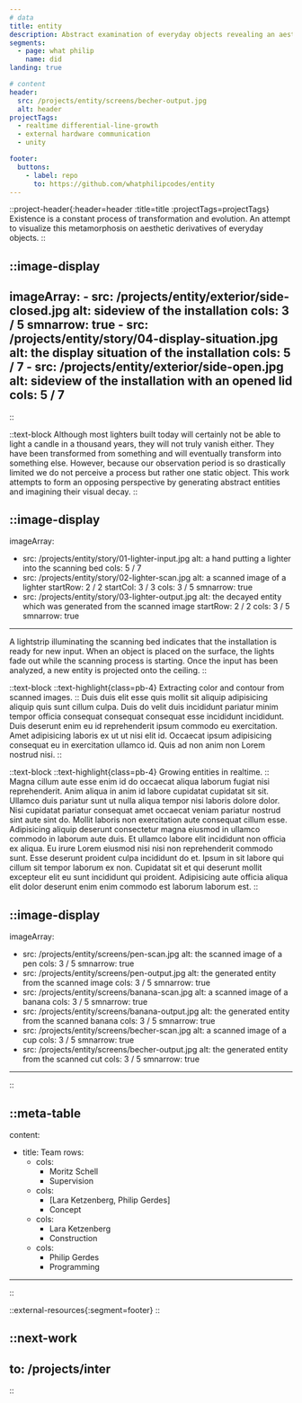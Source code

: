 ```yaml
---
# data
title: entity
description: Abstract examination of everyday objects revealing an aesthetic derivative subject to inexorable decay.
segments:
  - page: what philip
    name: did
landing: true

# content
header:
  src: /projects/entity/screens/becher-output.jpg
  alt: header
projectTags:
  - realtime differential-line-growth
  - external hardware communication
  - unity

footer:
  buttons:
    - label: repo
      to: https://github.com/whatphilipcodes/entity
---
```


::project-header{:header=header :title=title :projectTags=projectTags}
Existence is a constant process of transformation and evolution. An attempt to visualize this metamorphosis on aesthetic derivatives of everyday objects.
::

::image-display
---
imageArray:
    - src: /projects/entity/exterior/side-closed.jpg
      alt: sideview of the installation
      cols: 3 / 5
      smnarrow: true
    - src: /projects/entity/story/04-display-situation.jpg
      alt: the display situation of the installation
      cols: 5 / 7
    - src: /projects/entity/exterior/side-open.jpg
      alt: sideview of the installation with an opened lid
      cols: 5 / 7
---
::

::text-block
Although most lighters built today will certainly not be able to light a candle in a thousand years, they will not truly vanish either. They have been transformed from something and will eventually transform into something else. However, because our observation period is so drastically limited we do not perceive a process but rather one static object. This work attempts to form an opposing perspective by generating abstract entities and imagining their visual decay.
::

::image-display
---
imageArray:
  - src: /projects/entity/story/01-lighter-input.jpg
    alt: a hand putting a lighter into the scanning bed
    cols: 5 / 7
  - src: /projects/entity/story/02-lighter-scan.jpg
    alt: a scanned image of a lighter
    startRow: 2 / 2
    startCol: 3 / 3
    cols: 3 / 5
    smnarrow: true
  - src: /projects/entity/story/03-lighter-output.jpg
    alt: the decayed entity which was generated from the scanned image
    startRow: 2 / 2
    cols:  3 / 5
    smnarrow: true
---
A lightstrip illuminating the scanning bed indicates that the installation is ready for new input. When an object is placed on the surface, the lights fade out while the scanning process is starting. Once the input has been analyzed, a new entity is projected onto the ceiling.
::

::text-block
::text-highlight{class=pb-4}
Extracting color and contour from scanned images.
::
Duis duis elit esse quis mollit sit aliquip adipisicing aliquip quis sunt cillum culpa. Duis do velit duis incididunt pariatur minim tempor officia consequat consequat consequat esse incididunt incididunt. Duis deserunt enim eu id reprehenderit ipsum commodo eu exercitation. Amet adipisicing laboris ex ut ut nisi elit id. Occaecat ipsum adipisicing consequat eu in exercitation ullamco id. Quis ad non anim non Lorem nostrud nisi.
::

::text-block
::text-highlight{class=pb-4}
Growing entities in realtime.
::
Magna cillum aute esse enim id do occaecat aliqua laborum fugiat nisi reprehenderit. Anim aliqua in anim id labore cupidatat cupidatat sit sit. Ullamco duis pariatur sunt ut nulla aliqua tempor nisi laboris dolore dolor. Nisi cupidatat pariatur consequat amet occaecat veniam pariatur nostrud sint aute sint do. Mollit laboris non exercitation aute consequat cillum esse. Adipisicing aliquip deserunt consectetur magna eiusmod in ullamco commodo in laborum aute duis. Et ullamco labore elit incididunt non officia ex aliqua. Eu irure Lorem eiusmod nisi nisi non reprehenderit commodo sunt. Esse deserunt proident culpa incididunt do et. Ipsum in sit labore qui cillum sit tempor laborum ex non. Cupidatat sit et qui deserunt mollit excepteur elit eu sunt incididunt qui proident. Adipisicing aute officia aliqua elit dolor deserunt enim enim commodo est laborum laborum est.
::

::image-display
---
imageArray:
  - src: /projects/entity/screens/pen-scan.jpg
    alt: the scanned image of a pen
    cols: 3 / 5
    smnarrow: true
  - src: /projects/entity/screens/pen-output.jpg
    alt: the generated entity from the scanned image
    cols: 3 / 5
    smnarrow: true
  - src: /projects/entity/screens/banana-scan.jpg
    alt: a scanned image of a banana
    cols: 3 / 5
    smnarrow: true
  - src: /projects/entity/screens/banana-output.jpg
    alt: the generated entity from the scanned banana
    cols: 3 / 5
    smnarrow: true
  - src: /projects/entity/screens/becher-scan.jpg
    alt: a scanned image of a cup
    cols: 3 / 5
    smnarrow: true
  - src: /projects/entity/screens/becher-output.jpg
    alt: the generated entity from the scanned cut
    cols: 3 / 5
    smnarrow: true
 
---
::

<!-- 
::image-display
---
imageArray:
  - src: /projects/entity/screens/becher-scan.png
    alt: the decayed entity which was generated from the scanned image
    cols:  full / full
---
:: 
-->

::meta-table
---
content:
  - title: Team
    rows:
      - cols: 
        - Moritz Schell
        - Supervision
      - cols: 
        - [Lara Ketzenberg, Philip Gerdes]
        - Concept
      - cols: 
        - Lara Ketzenberg
        - Construction
      - cols: 
        - Philip Gerdes
        - Programming
---
::

::external-resources{:segment=footer}
::

::next-work
---
to: /projects/inter
---
::